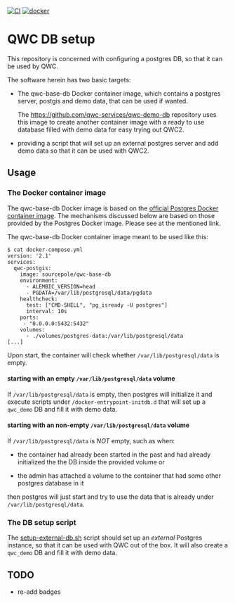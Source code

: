 [![CI](https://github.com/qwc-services/qwc-db-setup/actions/workflows/qwc-base-db.yml/badge.svg)](https://github.com/qwc-services/qwc-db-setup/actions)
[![docker](https://img.shields.io/docker/v/sourcepole/qwc-base-db?label=qwc-demo-db%20image&sort=semver)](https://hub.docker.com/r/sourcepole/qwc-base-db)

QWC DB setup
============

This repository is concerned with configuring a postgres DB,
so that it can be used by QWC.

The software herein has two basic targets:

* The qwc-base-db Docker container image, which contains
  a postgres server, postgis and demo data, that can
  be used if wanted.

  The https://github.com/qwc-services/qwc-demo-db repository
  uses this image to create another container image with a
  ready to use database filled with demo data for easy trying
  out QWC2.

* providing a script that will set up an external postgres
  server and add demo data so that it can be used with QWC2.



Usage
-----

### The Docker container image

The qwc-base-db Docker image is based on the
[official Postgres Docker container image](https://hub.docker.com/_/postgres/).
The mechanisms discussed below are based on those
provided by the Postgres Docker image. Please
see at the mentioned link.

The qwc-base-db Docker container image meant to be used like this:

    $ cat docker-compose.yml
    version: '2.1'
    services:
      qwc-postgis:
        image: sourcepole/qwc-base-db
        environment:
          - ALEMBIC_VERSION=head
          - PGDATA=/var/lib/postgresql/data/pgdata
        healthcheck:
          test: ["CMD-SHELL", "pg_isready -U postgres"]
          interval: 10s
        ports:
         - "0.0.0.0:5432:5432"
        volumes:
          - ./volumes/postgres-data:/var/lib/postgresql/data
    [...]

Upon start, the container will check whether `/var/lib/postgresql/data`
is empty.

#### starting with an empty `/var/lib/postgresql/data` volume

If `/var/lib/postgresql/data` is empty, then postgres will initialize it
and execute scripts under `/docker-entrypoint-initdb.d` that will set up
a `qwc_demo` DB and fill it with demo data.

#### starting with an non-empty `/var/lib/postgresql/data` volume

If `/var/lib/postgresql/data` is *NOT* empty, such as when:

* the container had already been started in the past and had already
  initialized the the DB inside the provided volume or

* the admin has attached a volume to the container that had some
  other postgres database in it

then postgres will just start and try to use the data that is already
under `/var/lib/postgresql/data`.


### The DB setup script

The [setup-external-db.sh](setup-external-db.sh) script should set
up an *external* Postgres instance, so that it can be used with QWC
out of the box. It will also create a `qwc_demo` DB and fill it with
demo data.

TODO
----
* re-add badges
